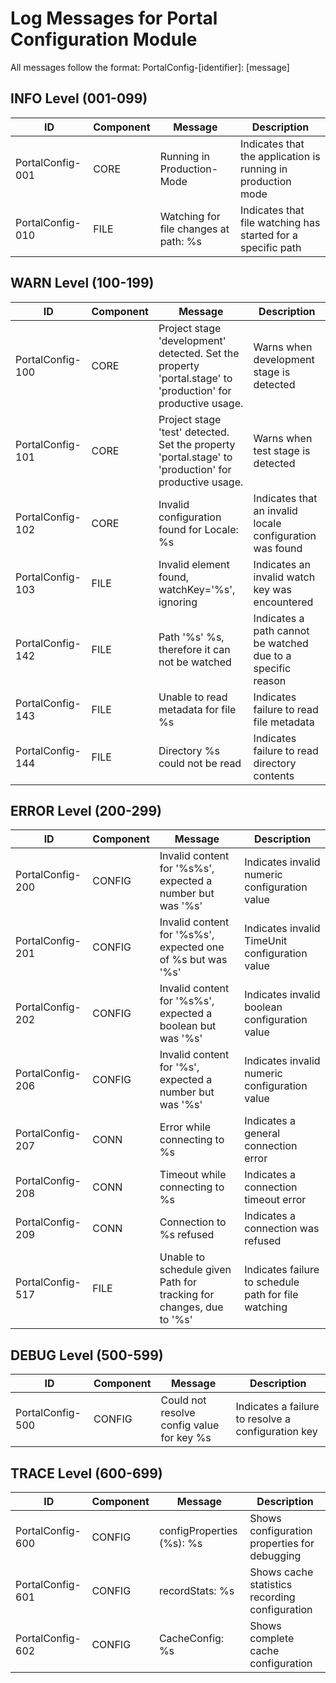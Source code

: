 # Log Messages for Portal Configuration Module

All messages follow the format: PortalConfig-[identifier]: [message]

## INFO Level (001-099)

| ID               | Component | Message | Description |
|-----------------|-----------|---------|-------------|
| PortalConfig-001 | CORE | Running in Production-Mode | Indicates that the application is running in production mode |
| PortalConfig-010 | FILE | Watching for file changes at path: %s | Indicates that file watching has started for a specific path |

## WARN Level (100-199)

| ID               | Component | Message | Description |
|-----------------|-----------|---------|-------------|
| PortalConfig-100 | CORE | Project stage 'development' detected. Set the property 'portal.stage' to 'production' for productive usage. | Warns when development stage is detected |
| PortalConfig-101 | CORE | Project stage 'test' detected. Set the property 'portal.stage' to 'production' for productive usage. | Warns when test stage is detected |
| PortalConfig-102 | CORE | Invalid configuration found for Locale: %s | Indicates that an invalid locale configuration was found |
| PortalConfig-103 | FILE | Invalid element found, watchKey='%s', ignoring | Indicates an invalid watch key was encountered |
| PortalConfig-142 | FILE | Path '%s' %s, therefore it can not be watched | Indicates a path cannot be watched due to a specific reason |
| PortalConfig-143 | FILE | Unable to read metadata for file %s | Indicates failure to read file metadata |
| PortalConfig-144 | FILE | Directory %s could not be read | Indicates failure to read directory contents |

## ERROR Level (200-299)

| ID               | Component | Message | Description |
|-----------------|-----------|---------|-------------|
| PortalConfig-200 | CONFIG | Invalid content for '%s%s', expected a number but was '%s' | Indicates invalid numeric configuration value |
| PortalConfig-201 | CONFIG | Invalid content for '%s%s', expected one of %s but was '%s' | Indicates invalid TimeUnit configuration value |
| PortalConfig-202 | CONFIG | Invalid content for '%s%s', expected a boolean but was '%s' | Indicates invalid boolean configuration value |
| PortalConfig-206 | CONFIG | Invalid content for '%s', expected a number but was '%s' | Indicates invalid numeric configuration value |
| PortalConfig-207 | CONN | Error while connecting to %s | Indicates a general connection error |
| PortalConfig-208 | CONN | Timeout while connecting to %s | Indicates a connection timeout error |
| PortalConfig-209 | CONN | Connection to %s refused | Indicates a connection was refused |
| PortalConfig-517 | FILE | Unable to schedule given Path for tracking for changes, due to '%s' | Indicates failure to schedule path for file watching |

## DEBUG Level (500-599)

| ID               | Component | Message | Description |
|-----------------|-----------|---------|-------------|
| PortalConfig-500 | CONFIG | Could not resolve config value for key %s | Indicates a failure to resolve a configuration key |

## TRACE Level (600-699)

| ID               | Component | Message | Description |
|-----------------|-----------|---------|-------------|
| PortalConfig-600 | CONFIG | configProperties (%s): %s | Shows configuration properties for debugging |
| PortalConfig-601 | CONFIG | recordStats: %s | Shows cache statistics recording configuration |
| PortalConfig-602 | CONFIG | CacheConfig: %s | Shows complete cache configuration |

